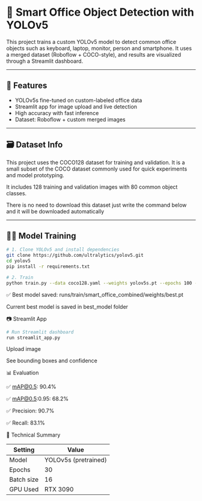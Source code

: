 # 🧠 Smart Office Object Detection with YOLOv5

This project trains a custom YOLOv5 model to detect common office objects such as keyboard, laptop, monitor, person and smartphone. It uses a merged dataset (Roboflow + COCO-style), and results are visualized through a Streamlit dashboard.

---

## 🚀 Features

- YOLOv5s fine-tuned on custom-labeled office data
- Streamlit app for image upload and live detection
- High accuracy with fast inference
- Dataset: Roboflow + custom merged images

---

## 🗃️ Dataset Info

This project uses the COCO128 dataset for training and validation. It is a small subset of the COCO dataset commonly used for quick experiments and model prototyping.

It includes 128 training and validation images with 80 common object classes.

There is no need to download this dataset just write the command below and it will be downloaded automatically

---

## 🏋️‍♂️ Model Training

```bash
# 1. Clone YOLOv5 and install dependencies
git clone https://github.com/ultralytics/yolov5.git
cd yolov5
pip install -r requirements.txt

# 2. Train
python train.py --data coco128.yaml --weights yolov5s.pt --epochs 100 --batch-size 16
```

✅ Best model saved: runs/train/smart_office_combined/weights/best.pt

Current best model is saved in best_model folder

📷 Streamlit App
```bash
# Run Streamlit dashboard
run streamlit_app.py
```
Upload image

See bounding boxes and confidence

📊 Evaluation

✅ mAP@0.5: 90.4%

✅ mAP@0.5:0.95: 68.2%

✅ Precision: 90.7%

✅ Recall: 83.1%


🧠 Technical Summary

| Setting    | Value                         |
| ---------- | ----------------------------- |
| Model      | YOLOv5s (pretrained)          |
| Epochs     | 30                            |
| Batch size | 16                            |
| GPU Used   | RTX 3090                      |
